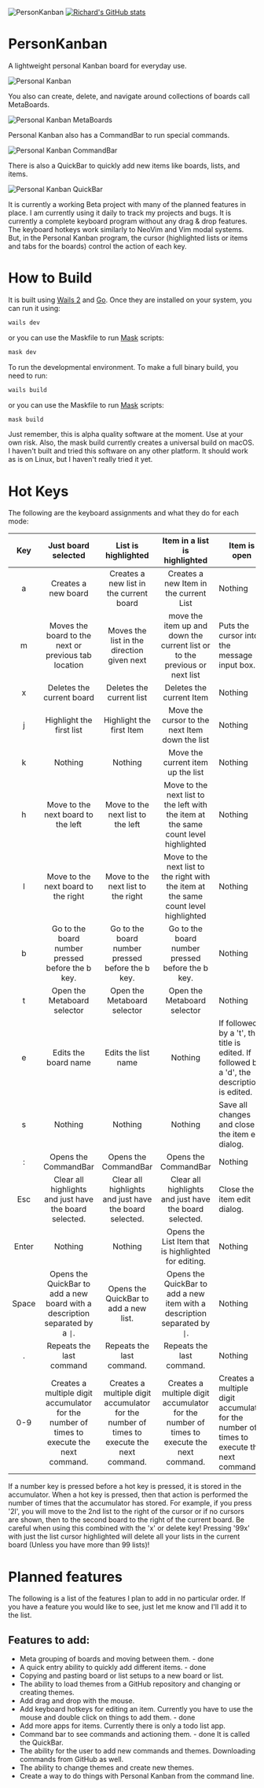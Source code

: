 ![PersonKanban](https://socialify.git.ci/raguay/PersonKanban/image?description=1&font=Source%20Code%20Pro&forks=1&issues=1&language=1&owner=1&pattern=Circuit%20Board&pulls=1&stargazers=1&theme=Dark)
[![Richard's GitHub stats](https://github-readme-stats.vercel.app/api?username=raguay)](https://github.com/anuraghazra/github-readme-stats)
# PersonKanban

A lightweight personal Kanban board for everyday use.


![Personal Kanban](https://github.com/raguay/PersonKanban/blob/main/images/PersonalKanban.webp)


You also can create, delete, and navigate around collections of boards call MetaBoards.

![Personal Kanban MetaBoards](https://github.com/raguay/PersonKanban/blob/main/images/PersonalKanban-2.webp)

Personal Kanban also has a CommandBar to run special commands.

![Personal Kanban CommandBar](https://github.com/raguay/PersonKanban/blob/main/images/PersonalKanban-3.webp)

There is also a QuickBar to quickly add new items like boards, lists, and items.

![Personal Kanban QuickBar](https://github.com/raguay/PersonKanban/blob/main/images/PersonalKanban-4.webp)

It is currently a working Beta project with many of the planned features in place. I am currently using it daily to track my projects and bugs. It is currently a complete keyboard program without any drag & drop features. The keyboard hotkeys work similarly to NeoVim and Vim modal systems. But, in the Personal Kanban program, the cursor (highlighted lists or items and tabs for the boards) control the action of each key.

# How to Build
It is built using [Wails 2](wails.io) and [Go](golang.org). Once they are installed on your system, you can run it using:

```sh
wails dev
```

or you can use the Maskfile to run [Mask](https://github.com/jacobdeichert/mask) scripts:

```sh 
mask dev
```

To run the developmental environment. To make a full binary build, you need to run:

```sh
wails build
```
or you can use the Maskfile to run [Mask](https://github.com/jacobdeichert/mask) scripts:

```sh 
mask build 
```

Just remember, this is alpha quality software at the moment. Use at your own risk. Also, the mask build currently creates a universal build on macOS. I haven't built and tried this software on any other platform. It should work as is on Linux, but I haven't really tried it yet.

# Hot Keys
The following are the keyboard assignments and what they do for each mode:

| Key   | Just board selected                                                                       | List is highlighted                                                                       | Item in a list is highlighted                                                             | Item is open                                                                                |
| :---: | :---------------------------------------------------------------------------------------: | :---------------------------------------------------------------------------------------: | :---------------------------------------------------------------------------------------: | ------------------------------------------------------------------------------------------- |
|   a   |                                    Creates a new board                                    |                          Creates a new list in the current board                          |                          Creates a new Item in the current List                           | Nothing                                                                                     |
|   m   |                   Moves the board to the next or previous tab location                    |                        Moves the list in the direction given next                         |        move the item up and down the current list or to the previous or next list         | Puts the cursor into the message input box.                                                 |
|   x   |                                 Deletes the current board                                 |                                 Deletes the current list                                  |                                 Deletes the current Item                                  | Nothing                                                                                     |
|   j   |                                 Highlight the first list                                  |                                 Highlight the first Item                                  |                      Move the cursor to the next Item down the list                       | Nothing                                                                                     |
|   k   |                                          Nothing                                          |                                          Nothing                                          |                             Move the current item up the list                             | Nothing                                                                                     |
|   h   |                            Move to the next board to the left                             |                             Move to the next list to the left                             |    Move to the next list to the left with the item at the same count level highlighted    | Nothing                                                                                     |
|   l   |                            Move to the next board to the right                            |                            Move to the next list to the right                             |   Move to the next list to the right with the item at the same count level highlighted    | Nothing                                                                                     |
|   b   |                     Go to the board number pressed before the b key.                      |                     Go to the board number pressed before the b key.                      |                     Go to the board number pressed before the b key.                      | Nothing                                                                                     |
|   t   |                                Open the Metaboard selector                                |                                Open the Metaboard selector                                |                                Open the Metaboard selector                                | Nothing                                                                                     |
|   e   |                                   Edits the board name                                    |                                    Edits the list name                                    |                                          Nothing                                          | If followed by a 't', the title is edited. If followed by a 'd', the description is edited. |
|   s   |                                          Nothing                                          |                                          Nothing                                          |                                          Nothing                                          | Save all changes and close the item edit dialog.                                            |
|   :   |                                   Opens the CommandBar                                    |                                   Opens the CommandBar                                    |                                   Opens the CommandBar                                    | Nothing                                                                                     |
|  Esc  |                  Clear all highlights and just have the board selected.                   |                  Clear all highlights and just have the board selected.                   |                  Clear all highlights and just have the board selected.                   | Close the item edit dialog.                                                                 |
| Enter |                                          Nothing                                          |                                          Nothing                                          |                   Opens the List Item that is highlighted for editing.                    | Nothing                                                                                     |
| Space |       Opens the QuickBar to add a new board with a description separated by a `\|`.       |                           Opens the QuickBar to add a new list.                           |        Opens the QuickBar to add a new item with a description separated by `\|`.         | Nothing                                                                                     |
|   .   |                                 Repeats the last command                                  |                                 Repeats the last command.                                 |                                 Repeats the last command.                                 | Nothing                                                                                     |
|  0-9  | Creates a multiple digit accumulator for the number of times to execute the next command. | Creates a multiple digit accumulator for the number of times to execute the next command. | Creates a multiple digit accumulator for the number of times to execute the next command. | Creates a multiple digit accumulator for the number of times to execute the next command.   |

If a number key is pressed before a hot key is pressed, it is stored in the accumulator. When a hot key is pressed, then that action is performed the number of times that the accumulator has stored. For example, if you press '2l', you will move to the 2nd list to the right of the cursor or if no cursors are shown, then to the second board to the right of the current board. Be careful when using this combined with the 'x' or delete key! Pressing '99x' with just the list cursor highlighted will delete all your lists in the current board (Unless you have more than 99 lists)!

# Planned features
The following is a list of the features I plan to add in no particular order. If you have a feature you would like to see, just let me know and I'll add it to the list.

## Features to add:

- Meta grouping of boards and moving between them. - done
- A quick entry ability to quickly add different items. - done
- Copying and pasting board or list setups to a new board or list.
- The ability to load themes from a GitHub repository and changing or creating themes.
- Add drag and drop with the mouse.
- Add keyboard hotkeys for editing an item. Currently you have to use the mouse and double click on things to add them. - done
- Add more apps for items. Currently there is only a todo list app.
- Command bar to see commands and actioning them. - done It is called the QuickBar.
- The ability for the user to add new commands and themes. Downloading commands from GitHub as well.
- The ability to change themes and create new themes.
- Create a way to do things with Personal Kanban from the command line.


